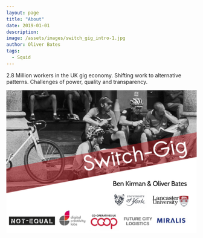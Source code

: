```yaml
---
layout: page
title: "About"
date: 2019-01-01
description:
image: /assets/images/switch_gig_intro-1.jpg
author: Oliver Bates
tags:
  - Squid
---
```

2.8 Million workers in the UK gig economy.
Shifting work to alternative patterns. Challenges of power, quality and transparency.

![Placeholder](/assets/images/switch_gig_intro-1.jpg)
